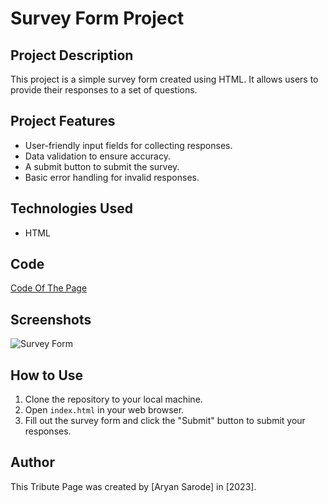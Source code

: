 # Survey Form Project

## Project Description
This project is a simple survey form created using HTML. It allows users to provide their responses to a set of questions.

## Project Features
- User-friendly input fields for collecting responses.
- Data validation to ensure accuracy.
- A submit button to submit the survey.
- Basic error handling for invalid responses.

## Technologies Used
- HTML

## Code
[Code Of The Page](https://github.com/AryanSarode18/Survey-Form-HTML-Only/blob/main/index.html)
## Screenshots
![Survey Form](https://github.com/AryanSarode18/Survey-Form-HTML-Only/assets/117713349/ec6dc6c1-0812-427a-be8d-c89c45077ed1)


## How to Use
1. Clone the repository to your local machine.
2. Open `index.html` in your web browser.
3. Fill out the survey form and click the "Submit" button to submit your responses.

## Author

This Tribute Page was created by [Aryan Sarode] in [2023].

